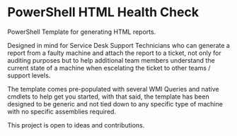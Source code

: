 # PowerShell HTML Health Check
PowerShell Template for generating HTML reports.

Designed in mind for Service Desk Support Technicians who can generate a report from a faulty machine and attach the report to a ticket, not only for auditing purposes but to help additional team members understand the current state of a machine when escelating the ticket to other teams / support levels.

The template comes pre-populated with several WMI Queries and native cmdlets to help get you started, with that said, the template has been designed to be generic and not tied down to any specific type of machine with no specific assemblies required.

This project is open to ideas and contributions.
